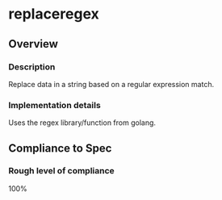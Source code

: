 # replaceregex

## Overview

### Description
Replace data in a string based on a regular expression match.

### Implementation details
Uses the regex library/function from golang.

## Compliance to Spec

### Rough level of compliance  

100%